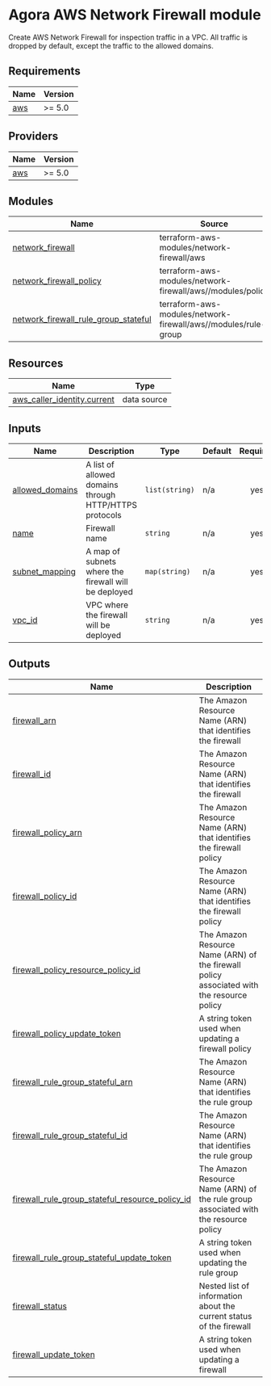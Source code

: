 # Agora AWS Network Firewall module

Create AWS Network Firewall for inspection traffic in a VPC.
All traffic is dropped by default, except the traffic to the allowed domains.

## Requirements

| Name | Version |
|------|---------|
| <a name="requirement_aws"></a> [aws](#requirement\_aws) | >= 5.0 |

## Providers

| Name | Version |
|------|---------|
| <a name="provider_aws"></a> [aws](#provider\_aws) | >= 5.0 |

## Modules

| Name | Source | Version |
|------|--------|---------|
| <a name="module_network_firewall"></a> [network\_firewall](#module\_network\_firewall) | terraform-aws-modules/network-firewall/aws | v1.0.1 |
| <a name="module_network_firewall_policy"></a> [network\_firewall\_policy](#module\_network\_firewall\_policy) | terraform-aws-modules/network-firewall/aws//modules/policy | v1.0.1 |
| <a name="module_network_firewall_rule_group_stateful"></a> [network\_firewall\_rule\_group\_stateful](#module\_network\_firewall\_rule\_group\_stateful) | terraform-aws-modules/network-firewall/aws//modules/rule-group | v1.0.1 |

## Resources

| Name | Type |
|------|------|
| [aws_caller_identity.current](https://registry.terraform.io/providers/hashicorp/aws/latest/docs/data-sources/caller_identity) | data source |

## Inputs

| Name | Description | Type | Default | Required |
|------|-------------|------|---------|:--------:|
| <a name="input_allowed_domains"></a> [allowed\_domains](#input\_allowed\_domains) | A list of allowed domains through HTTP/HTTPS protocols | `list(string)` | n/a | yes |
| <a name="input_name"></a> [name](#input\_name) | Firewall name | `string` | n/a | yes |
| <a name="input_subnet_mapping"></a> [subnet\_mapping](#input\_subnet\_mapping) | A map of subnets where the firewall will be deployed | `map(string)` | n/a | yes |
| <a name="input_vpc_id"></a> [vpc\_id](#input\_vpc\_id) | VPC where the firewall will be deployed | `string` | n/a | yes |

## Outputs

| Name | Description |
|------|-------------|
| <a name="output_firewall_arn"></a> [firewall\_arn](#output\_firewall\_arn) | The Amazon Resource Name (ARN) that identifies the firewall |
| <a name="output_firewall_id"></a> [firewall\_id](#output\_firewall\_id) | The Amazon Resource Name (ARN) that identifies the firewall |
| <a name="output_firewall_policy_arn"></a> [firewall\_policy\_arn](#output\_firewall\_policy\_arn) | The Amazon Resource Name (ARN) that identifies the firewall policy |
| <a name="output_firewall_policy_id"></a> [firewall\_policy\_id](#output\_firewall\_policy\_id) | The Amazon Resource Name (ARN) that identifies the firewall policy |
| <a name="output_firewall_policy_resource_policy_id"></a> [firewall\_policy\_resource\_policy\_id](#output\_firewall\_policy\_resource\_policy\_id) | The Amazon Resource Name (ARN) of the firewall policy associated with the resource policy |
| <a name="output_firewall_policy_update_token"></a> [firewall\_policy\_update\_token](#output\_firewall\_policy\_update\_token) | A string token used when updating a firewall policy |
| <a name="output_firewall_rule_group_stateful_arn"></a> [firewall\_rule\_group\_stateful\_arn](#output\_firewall\_rule\_group\_stateful\_arn) | The Amazon Resource Name (ARN) that identifies the rule group |
| <a name="output_firewall_rule_group_stateful_id"></a> [firewall\_rule\_group\_stateful\_id](#output\_firewall\_rule\_group\_stateful\_id) | The Amazon Resource Name (ARN) that identifies the rule group |
| <a name="output_firewall_rule_group_stateful_resource_policy_id"></a> [firewall\_rule\_group\_stateful\_resource\_policy\_id](#output\_firewall\_rule\_group\_stateful\_resource\_policy\_id) | The Amazon Resource Name (ARN) of the rule group associated with the resource policy |
| <a name="output_firewall_rule_group_stateful_update_token"></a> [firewall\_rule\_group\_stateful\_update\_token](#output\_firewall\_rule\_group\_stateful\_update\_token) | A string token used when updating the rule group |
| <a name="output_firewall_status"></a> [firewall\_status](#output\_firewall\_status) | Nested list of information about the current status of the firewall |
| <a name="output_firewall_update_token"></a> [firewall\_update\_token](#output\_firewall\_update\_token) | A string token used when updating a firewall |
